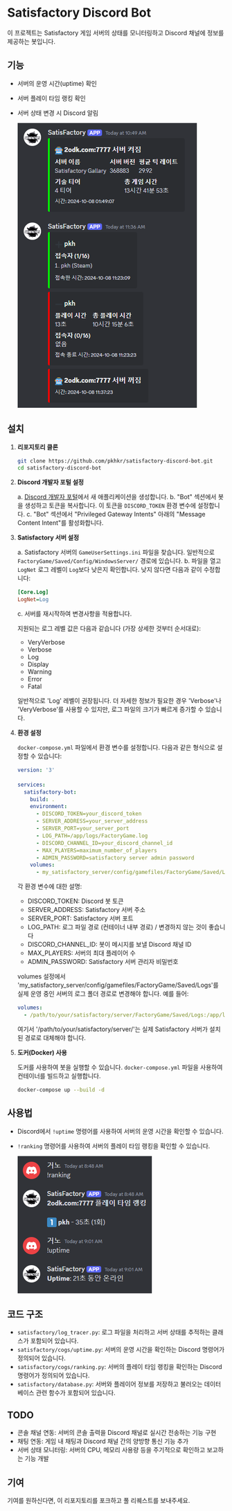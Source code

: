 # Satisfactory Discord Bot

이 프로젝트는 Satisfactory 게임 서버의 상태를 모니터링하고 Discord 채널에 정보를 제공하는 봇입니다.

## 기능

- 서버의 운영 시간(uptime) 확인
- 서버 플레이 타임 랭킹 확인
- 서버 상태 변경 시 Discord 알림

  ![1728002325163](image/README/1728002325163.png)

## 설치

1. **리포지토리 클론**

   ```bash
   git clone https://github.com/pkhkr/satisfactory-discord-bot.git
   cd satisfactory-discord-bot
   ```

2. **Discord 개발자 포털 설정**

   a. [Discord 개발자 포털](https://discord.com/developers/applications)에서 새 애플리케이션을 생성합니다.
   b. "Bot" 섹션에서 봇을 생성하고 토큰을 복사합니다. 이 토큰을 `DISCORD_TOKEN` 환경 변수에 설정합니다.
   c. "Bot" 섹션에서 "Privileged Gateway Intents" 아래의 "Message Content Intent"를 활성화합니다.

3. **Satisfactory 서버 설정**

   a. Satisfactory 서버의 `GameUserSettings.ini` 파일을 찾습니다. 일반적으로 `FactoryGame/Saved/Config/WindowsServer/` 경로에 있습니다.
   b. 파일을 열고 `LogNet` 로그 레벨이 `Log`보다 낮은지 확인합니다. 낮지 않다면 다음과 같이 수정합니다:

      ```ini
      [Core.Log]
      LogNet=Log
      ```

   c. 서버를 재시작하여 변경사항을 적용합니다.

   지원되는 로그 레벨 값은 다음과 같습니다 (가장 상세한 것부터 순서대로):
   - VeryVerbose
   - Verbose
   - Log
   - Display
   - Warning
   - Error
   - Fatal

   일반적으로 'Log' 레벨이 권장됩니다. 더 자세한 정보가 필요한 경우 'Verbose'나 'VeryVerbose'를 사용할 수 있지만, 로그 파일의 크기가 빠르게 증가할 수 있습니다.

4. **환경 설정**

   `docker-compose.yml` 파일에서 환경 변수를 설정합니다. 다음과 같은 형식으로 설정할 수 있습니다:

   ```yaml
   version: '3'

   services:
     satisfactory-bot:
       build: .
       environment:
         - DISCORD_TOKEN=your_discord_token
         - SERVER_ADDRESS=your_server_address
         - SERVER_PORT=your_server_port
         - LOG_PATH=/app/logs/FactoryGame.log
         - DISCORD_CHANNEL_ID=your_discord_channel_id
         - MAX_PLAYERS=maximum_number_of_players
         - ADMIN_PASSWORD=satisfactory server admin password
       volumes:
         - my_satisfactory_server/config/gamefiles/FactoryGame/Saved/Logs:/app/logs:ro
   ```

   각 환경 변수에 대한 설명:
   - DISCORD_TOKEN: Discord 봇 토큰
   - SERVER_ADDRESS: Satisfactory 서버 주소
   - SERVER_PORT: Satisfactory 서버 포트
   - LOG_PATH: 로그 파일 경로 (컨테이너 내부 경로) / 변경하지 않는 것이 좋습니다
   - DISCORD_CHANNEL_ID: 봇이 메시지를 보낼 Discord 채널 ID
   - MAX_PLAYERS: 서버의 최대 플레이어 수
   - ADMIN_PASSWORD: Satisfactory 서버 관리자 비밀번호

   volumes 설정에서 'my_satisfactory_server/config/gamefiles/FactoryGame/Saved/Logs'를 실제 운영 중인 서버의 로그 폴더 경로로 변경해야 합니다. 예를 들어:

   ```yaml
   volumes:
     - /path/to/your/satisfactory/server/FactoryGame/Saved/Logs:/app/logs:ro
   ```

   여기서 '/path/to/your/satisfactory/server/'는 실제 Satisfactory 서버가 설치된 경로로 대체해야 합니다.

5. **도커(Docker) 사용**

   도커를 사용하여 봇을 실행할 수 있습니다. `docker-compose.yml` 파일을 사용하여 컨테이너를 빌드하고 실행합니다.

   ```bash
   docker-compose up --build -d
   ```

## 사용법

- Discord에서 `!uptime` 명령어를 사용하여 서버의 운영 시간을 확인할 수 있습니다.
- `!ranking` 명령어를 사용하여 서버의 플레이 타임 랭킹을 확인할 수 있습니다.

  ![1728002269895](image/README/1728002269895.png)

## 코드 구조

- `satisfactory/log_tracer.py`: 로그 파일을 처리하고 서버 상태를 추적하는 클래스가 포함되어 있습니다.
- `satisfactory/cogs/uptime.py`: 서버의 운영 시간을 확인하는 Discord 명령어가 정의되어 있습니다.
- `satisfactory/cogs/ranking.py`: 서버의 플레이 타임 랭킹을 확인하는 Discord 명령어가 정의되어 있습니다.
- `satisfactory/database.py`: 서버와 플레이어 정보를 저장하고 불러오는 데이터베이스 관련 함수가 포함되어 있습니다.

## TODO

- 콘솔 채널 연동: 서버의 콘솔 출력을 Discord 채널로 실시간 전송하는 기능 구현
- 채팅 연동: 게임 내 채팅과 Discord 채널 간의 양방향 통신 기능 추가
- 서버 상태 모니터링: 서버의 CPU, 메모리 사용량 등을 주기적으로 확인하고 보고하는 기능 개발

## 기여

기여를 원하신다면, 이 리포지토리를 포크하고 풀 리퀘스트를 보내주세요.
